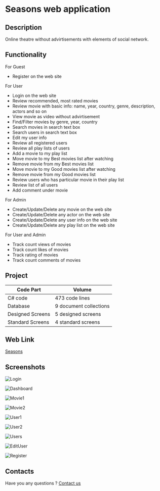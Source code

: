 # Seasons web application

## Description

Online theatre without advirtisements with elements of social network.

## Functionality

For Guest

- Register on the web site

For User

- Login on the web site
- Review recommended, most rated movies
- Review movie with basic info: name, year, country, genre, description, actors and so on
- View movie as video without advirtisement
- Find/Filter movies by genre, year, country
- Search movies in search text box
- Search users in search text box
- Edit my user info
- Review all registered users
- Review all play lists of users
- Add a movie to my play list
- Move movie to my Best movies list after watching
- Remove movie from my Best movies list
- Move movie to my Good movies list after watching
- Remove movie from my Good movies list
- Review users who has particular movie in their play list
- Review list of all users
- Add comment under movie

For Admin

- Create/Update/Delete any movie on the web site
- Create/Update/Delete any actor on the web site
- Create/Update/Delete any user info on the web site
- Create/Update/Delete any play list on the web site

For User and Admin

- Track count views of movies
- Track count likes of movies
- Track rating of movies
- Track count comments of movies

## Project

| Code Part  | Volume |
| ------------- | ------------- |
| C# code  | 473 code lines  |
| Database  | 9 document collections  |
| Designed Screens  | 5 designed screens  |
| Standard Screens  | 4 standard screens  |

## Web Link

[Seasons](https://fraplat.tech/jupiter/Seasons)

## Screenshots

![Login](https://github.com/fraplat/FractalPlatform/blob/main/Projects/FractalPlatform.Seasons/Screenshots/Login.png?raw=true)

![Dashboard](https://github.com/fraplat/FractalPlatform/blob/main/Projects/FractalPlatform.Seasons/Screenshots/Dashboard.png?raw=true)

![Movie1](https://github.com/fraplat/FractalPlatform/blob/main/Projects/FractalPlatform.Seasons/Screenshots/Movie1.png?raw=true)

![Movie2](https://github.com/fraplat/FractalPlatform/blob/main/Projects/FractalPlatform.Seasons/Screenshots/Movie2.png?raw=true)

![User1](https://github.com/fraplat/FractalPlatform/blob/main/Projects/FractalPlatform.Seasons/Screenshots/User1.png?raw=true)

![User2](https://github.com/fraplat/FractalPlatform/blob/main/Projects/FractalPlatform.Seasons/Screenshots/User2.png?raw=true)

![Users](https://github.com/fraplat/FractalPlatform/blob/main/Projects/FractalPlatform.Seasons/Screenshots/Users.png?raw=true)

![EditUser](https://github.com/fraplat/FractalPlatform/blob/main/Projects/FractalPlatform.Seasons/Screenshots/EditUser.png?raw=true)

![Register](https://github.com/fraplat/FractalPlatform/blob/main/Projects/FractalPlatform.Seasons/Screenshots/Register.png?raw=true)

## Contacts

Have you any questions ? [Contact us](mailto:learn.fractal@gmail.com)